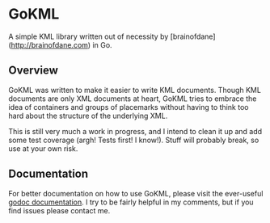 GoKML
=====

A simple KML library written out of necessity by [brainofdane]
(http://brainofdane.com) in Go.

Overview
--------

GoKML was written to make it easier to write KML documents. Though KML documents
are only XML documents at heart, GoKML tries to embrace the idea of containers
and groups of placemarks without having to think too hard about the structure of
the underlying XML.

This is still very much a work in progress, and I intend to clean it up and add
some test coverage (argh! Tests first! I know!). Stuff will probably break, so
use at your own risk.

Documentation
-------------

For better documentation on how to use GoKML, please visit the ever-useful
[godoc documentation](http://godoc.org/github.com/dahenson/gokml).
I try to be fairly helpful in my comments, but if you find issues please contact
me.
